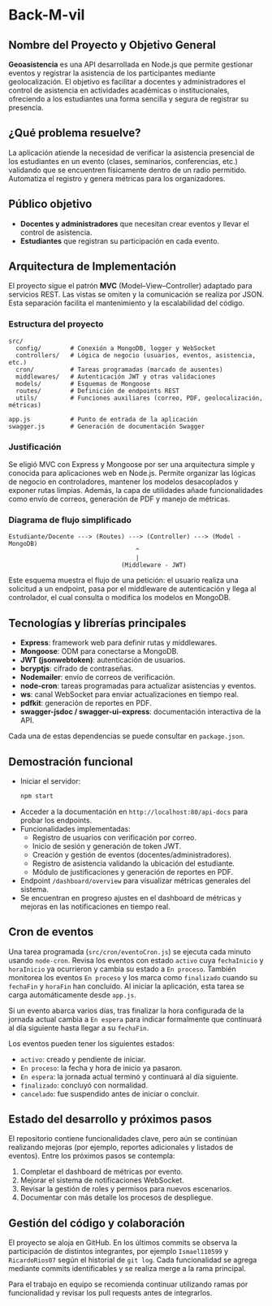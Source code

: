 # Back-M-vil

## Nombre del Proyecto y Objetivo General

**Geoasistencia** es una API desarrollada en Node.js que permite gestionar eventos y registrar la asistencia de los participantes mediante geolocalización. El objetivo es facilitar a docentes y administradores el control de asistencia en actividades académicas o institucionales, ofreciendo a los estudiantes una forma sencilla y segura de registrar su presencia.

## ¿Qué problema resuelve?

La aplicación atiende la necesidad de verificar la asistencia presencial de los estudiantes en un evento (clases, seminarios, conferencias, etc.) validando que se encuentren físicamente dentro de un radio permitido. Automatiza el registro y genera métricas para los organizadores.

## Público objetivo

- **Docentes y administradores** que necesitan crear eventos y llevar el control de asistencia.
- **Estudiantes** que registran su participación en cada evento.

## Arquitectura de Implementación

El proyecto sigue el patrón **MVC** (Model–View–Controller) adaptado para servicios REST. Las vistas se omiten y la comunicación se realiza por JSON. Esta separación facilita el mantenimiento y la escalabilidad del código.

### Estructura del proyecto

```
src/
  config/        # Conexión a MongoDB, logger y WebSocket
  controllers/   # Lógica de negocio (usuarios, eventos, asistencia, etc.)
  cron/          # Tareas programadas (marcado de ausentes)
  middlewares/   # Autenticación JWT y otras validaciones
  models/        # Esquemas de Mongoose
  routes/        # Definición de endpoints REST
  utils/         # Funciones auxiliares (correo, PDF, geolocalización, métricas)
```

```
app.js           # Punto de entrada de la aplicación
swagger.js       # Generación de documentación Swagger
```

### Justificación

Se eligió MVC con Express y Mongoose por ser una arquitectura simple y conocida para aplicaciones web en Node.js. Permite organizar las lógicas de negocio en controladores, mantener los modelos desacoplados y exponer rutas limpias. Además, la capa de utilidades añade funcionalidades como envío de correos, generación de PDF y manejo de métricas.

### Diagrama de flujo simplificado

```
Estudiante/Docente ---> (Routes) ---> (Controller) ---> (Model - MongoDB)
                                   ^
                                   |
                               (Middleware - JWT)
```

Este esquema muestra el flujo de una petición: el usuario realiza una solicitud a un endpoint, pasa por el middleware de autenticación y llega al controlador, el cual consulta o modifica los modelos en MongoDB.

## Tecnologías y librerías principales

- **Express**: framework web para definir rutas y middlewares.
- **Mongoose**: ODM para conectarse a MongoDB.
- **JWT (jsonwebtoken)**: autenticación de usuarios.
- **bcryptjs**: cifrado de contraseñas.
- **Nodemailer**: envío de correos de verificación.
- **node-cron**: tareas programadas para actualizar asistencias y eventos.
- **ws**: canal WebSocket para enviar actualizaciones en tiempo real.
- **pdfkit**: generación de reportes en PDF.
- **swagger-jsdoc / swagger-ui-express**: documentación interactiva de la API.

Cada una de estas dependencias se puede consultar en `package.json`.

## Demostración funcional

- Iniciar el servidor:
  ```bash
  npm start
  ```
- Acceder a la documentación en `http://localhost:80/api-docs` para probar los endpoints.
- Funcionalidades implementadas:
  - Registro de usuarios con verificación por correo.
  - Inicio de sesión y generación de token JWT.
  - Creación y gestión de eventos (docentes/administradores).
  - Registro de asistencia validando la ubicación del estudiante.
  - Módulo de justificaciones y generación de reportes en PDF.
- Endpoint `/dashboard/overview` para visualizar métricas generales del sistema.
- Se encuentran en progreso ajustes en el dashboard de métricas y mejoras en las notificaciones en tiempo real.

## Cron de eventos

Una tarea programada (`src/cron/eventoCron.js`) se ejecuta cada minuto usando `node-cron`. Revisa los eventos con estado `activo` cuya `fechaInicio` y `horaInicio` ya ocurrieron y cambia su estado a `En proceso`. También monitorea los eventos `En proceso` y los marca como `finalizado` cuando su `fechaFin` y `horaFin` han concluido. Al iniciar la aplicación, esta tarea se carga automáticamente desde `app.js`.

Si un evento abarca varios días, tras finalizar la hora configurada de la jornada actual cambia a `En espera` para indicar formalmente que continuará al día siguiente hasta llegar a su `fechaFin`.

Los eventos pueden tener los siguientes estados:

- `activo`: creado y pendiente de iniciar.
- `En proceso`: la fecha y hora de inicio ya pasaron.
- `En espera`: la jornada actual terminó y continuará al día siguiente.
- `finalizado`: concluyó con normalidad.
- `cancelado`: fue suspendido antes de iniciar o concluir.

## Estado del desarrollo y próximos pasos

El repositorio contiene funcionalidades clave, pero aún se continúan realizando mejoras (por ejemplo, reportes adicionales y listados de eventos). Entre los próximos pasos se contempla:

1. Completar el dashboard de métricas por evento.
2. Mejorar el sistema de notificaciones WebSocket.
3. Revisar la gestión de roles y permisos para nuevos escenarios.
4. Documentar con más detalle los procesos de despliegue.

## Gestión del código y colaboración

El proyecto se aloja en GitHub. En los últimos commits se observa la participación de distintos integrantes, por ejemplo `Ismael110599` y `RicardoRios07` según el historial de `git log`. Cada funcionalidad se agrega mediante commits identificables y se realiza merge a la rama principal.

Para el trabajo en equipo se recomienda continuar utilizando ramas por funcionalidad y revisar los pull requests antes de integrarlos.

